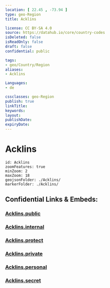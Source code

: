 ```yaml
---
location: [ 22.45 , -73.94 ] 
type: geo-Region
title: Acklins

license: CC BY-SA 4.0
source: https://datahub.io/core/country-codes
isDeleted: false
isReadOnly: false
draft: false
confidential: public

tags:
- geo/Country/Region
aliases:
- Acklins

Languages:
- de

cssclasses: geo-Region
publish: true
linkTitle: 
keywords: 
layout: 
publishDate: 
expiryDate: 
---
```


# Acklins

```leaflet
id: Acklins
zoomFeatures: true 
minZoom: 2 
maxZoom: 18
geojsonFolder: ./Acklins/
markerFolder: ./Acklins/
```


## Confidential Links & Embeds: 

### [Acklins.public](/_public/\Earth\Continent\America~Caribbean\Bahamas\Districts~BahamasAcklins.public.md) 

### [Acklins.internal](/_internal/\Earth\Continent\America~Caribbean\Bahamas\Districts~BahamasAcklins.internal.md) 

### [Acklins.protect](/_protect/\Earth\Continent\America~Caribbean\Bahamas\Districts~BahamasAcklins.protect.md) 

### [Acklins.private](/_private/\Earth\Continent\America~Caribbean\Bahamas\Districts~BahamasAcklins.private.md) 

### [Acklins.personal](/_personal/\Earth\Continent\America~Caribbean\Bahamas\Districts~BahamasAcklins.personal.md) 

### [Acklins.secret](/_secret/\Earth\Continent\America~Caribbean\Bahamas\Districts~BahamasAcklins.secret.md)

